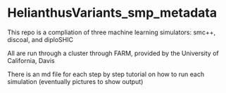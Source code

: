 # HelianthusVariants_smp_metadata

This repo is a compliation of three machine learning simulators: smc++, discoal, and diploSHIC

All are run through a cluster through FARM, provided by the University of California, Davis

There is an md file for each step by step tutorial on how to run each simulation (eventually pictures to show output) 
